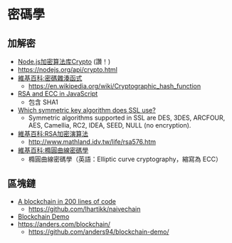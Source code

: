 # 密碼學

## 加解密

* [Node.js加密算法库Crypto](http://blog.fens.me/nodejs-crypto/) (讚！)
* https://nodejs.org/api/crypto.html
* [維基百科:密碼雜湊函式](https://zh.wikipedia.org/wiki/%E5%AF%86%E7%A2%BC%E9%9B%9C%E6%B9%8A%E5%87%BD%E6%95%B8)
  * https://en.wikipedia.org/wiki/Cryptographic_hash_function
* [RSA and ECC in JavaScript](http://www-cs-students.stanford.edu/~tjw/jsbn/)
  * 包含 SHA1
* [Which symmetric key algorithm does SSL use?
](https://stackoverflow.com/questions/6088583/which-symmetric-key-algorithm-does-ssl-use)
  * Symmetric algorithms supported in SSL are DES, 3DES, ARCFOUR, AES, Camellia, RC2, IDEA, SEED, NULL (no encryption).
* [維基百科:RSA加密演算法](https://zh.wikipedia.org/zh-tw/RSA%E5%8A%A0%E5%AF%86%E6%BC%94%E7%AE%97%E6%B3%95)
  * http://www.mathland.idv.tw/life/rsa576.htm
* [維基百科:橢圓曲線密碼學](https://zh.wikipedia.org/wiki/%E6%A4%AD%E5%9C%86%E6%9B%B2%E7%BA%BF%E5%AF%86%E7%A0%81%E5%AD%A6)
  * 橢圓曲線密碼學（英語：Elliptic curve cryptography，縮寫為 ECC）

## 區塊鏈

* [A blockchain in 200 lines of code](https://medium.com/@lhartikk/a-blockchain-in-200-lines-of-code-963cc1cc0e54)
  * https://github.com/lhartikk/naivechain
* [Blockchain Demo](https://anders.com/blockchain/)
* https://anders.com/blockchain/
  * https://github.com/anders94/blockchain-demo/
